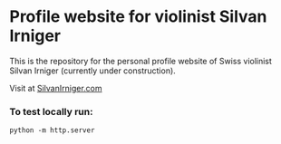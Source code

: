 # Profile website for violinist Silvan Irniger

This is the repository for the personal profile website of Swiss violinist Silvan Irniger (currently under construction).

Visit at [SilvanIrniger.com](SilvanIrniger.com)

### To test locally run:
`python -m http.server`